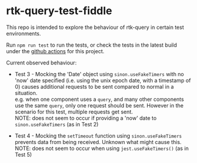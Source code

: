 # rtk-query-test-fiddle

This repo is intended to explore the behaviour of rtk-query in certain test environments.

Run `npm run test` to run the tests, or check the tests in the latest build under the [github actions](https://github.com/Shrugsy/rtk-query-test-fiddle/actions) for this project.  

Current observed behaviour:  

- Test 3 - Mocking the 'Date' object using `sinon.useFakeTimers` with no 'now' date specified (i.e. using the unix epoch date, with a timestamp of 0) causes additional requests to be sent compared to normal in a situation.  
  e.g. when one component uses a `query`, and many other components use the same `query`, only one request should be sent. However in the scenario for this test, multiple requests get sent.  
  NOTE: does not seem to occur if providing a 'now' date to `sinon.useFakeTimers` (as in Test 2)

- Test 4 - Mocking the `setTimeout` function using `sinon.useFakeTimers` prevents data from being received. Unknown what might cause this.  
  NOTE: does not seem to occur when using `jest.useFakeTimers()` (as in Test 5)
